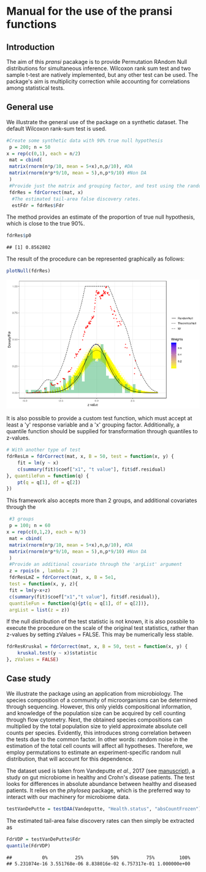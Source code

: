 
Manual for the use of the pransi functions
==========================================

Introduction
------------

The aim of this *pransi* pacakage is to provide Permutation RAndom Null distributions for simultaneous inference. Wilcoxon rank sum test and two sample t-test are natively implemented, but any other test can be used. The package's aim is multiplicity correction while accounting for correlations among statistical tests.

General use
-----------

We illustrate the general use of the package on a synthetic dataset. The default Wilcoxon rank-sum test is used.

``` r
#Create some synthetic data with 90% true null hypothesis
 p = 200; n = 50
x = rep(c(0,1), each = n/2)
 mat = cbind(
 matrix(rnorm(n*p/10, mean = 5+x),n,p/10), #DA
 matrix(rnorm(n*p*9/10, mean = 5),n,p*9/10) #Non DA
 )
 #Provide just the matrix and grouping factor, and test using the random null
 fdrRes = fdrCorrect(mat, x)
  #The estimated tail-area false discovery rates.
  estFdr = fdrRes$Fdr
```

The method provides an estimate of the proportion of true null hypothesis, which is close to the true 90%.

``` r
fdrRes$p0
```

    ## [1] 0.8562802

The result of the procedure can be represented graphically as follows:

``` r
plotNull(fdrRes)
```

![](README_figs/README-plotNull-1.png)

It is also possible to provide a custom test function, which must accept at least a 'y' response variable and a 'x' grouping factor. Additionally, a quantile function should be supplied for transformation through quantiles to z-values.

``` r
# With another type of test
fdrResLm = fdrCorrect(mat, x, B = 50, test = function(x, y) {
    fit = lm(y ~ x)
    c(summary(fit)$coef["x1", "t value"], fit$df.residual)
}, quantileFun = function(q) {
    pt(q = q[1], df = q[2])
})
```

This framework also accepts more than 2 groups, and additional covariates through the

``` r
 #3 groups
 p = 100; n = 60
x = rep(c(0,1,2), each = n/3)
 mat = cbind(
 matrix(rnorm(n*p/10, mean = 5+x),n,p/10), #DA
 matrix(rnorm(n*p*9/10, mean = 5),n,p*9/10) #Non DA
 )
 #Provide an additional covariate through the 'argList' argument
 z = rpois(n , lambda = 2)
 fdrResLmZ = fdrCorrect(mat, x, B = 5e1,
 test = function(x, y, z){
 fit = lm(y~x+z)
 c(summary(fit)$coef["x1","t value"], fit$df.residual)},
 quantileFun = function(q){pt(q = q[1], df = q[2])},
 argList = list(z = z))
```

If the null distribution of the test statistic is not known, it is also possbile to execute the procedure on the scale of the original test statistics, rather than z-values by setting zValues = FALSE. This may be numerically less stable.

``` r
fdrResKruskal = fdrCorrect(mat, x, B = 50, test = function(x, y) {
    kruskal.test(y ~ x)$statistic
}, zValues = FALSE)
```

Case study
----------

We illustrate the package using an application from microbiology. The species composition of a community of microorganisms can be determined through sequencing. However, this only yields compositional information, and knowledge of the population size can be acquired by cell counting through flow cytometry. Next, the obtained species compositions can multiplied by the total population size to yield approximate absolute cell counts per species. Evidently, this introduces strong correlation between the tests due to the common factor. In other words: random noise in the estimation of the total cell counts will affect all hypotheses. Therefore, we employ permutations to estimate an experiment-specific random null distribution, that will account for this dependence.

The dataset used is taken from Vandeputte *et al.*, 2017 (see [manuscript](https://www.ncbi.nlm.nih.gov/pubmed/29143816)), a study on gut microbiome in healthy and Crohn's disease patients. The test looks for differences in absolute abundance between healthy and diseased patients. It relies on the *phyloseq* package, which is the preferred way to interact with our machinery for microbiome data.

``` r
testVanDePutte = testDAA(Vandeputte, "Health.status", "absCountFrozen")
```

The estimated tail-area false discovery rates can then simply be extracted as

``` r
FdrVDP = testVanDePutte$Fdr
quantile(FdrVDP)
```

    ##           0%          25%          50%          75%         100% 
    ## 5.231074e-16 3.551768e-06 8.838016e-02 6.757317e-01 1.000000e+00
